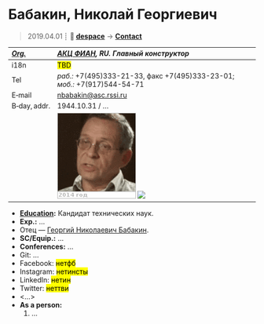 # Бабакин, Николай Георгиевич
> 2019.04.01 ┊ **🚀 [despace](index.md)** → **[Contact](contact.md)**

|*[Org.](contact.md)*|*[АКЦ ФИАН](03_asc_fian.md), RU. Главный конструктор*|
|:--|:--|
|i18n| <mark>TBD</mark> |
|Tel| *раб.:* +7(495)333-21-33, факс +7(495)333-23-01; *моб.:* +7(917)544-54-71 |
|E‑mail| <nbabakin@asc.rssi.ru> |
|B‑day, addr.| 1944.10.31 / … |
|| [![](f/contact/b/babakin_002_animated.gif)](f/contact/b/babakin_002_photo.jpg) [![](f/contact/b/babakin_002_sign_thumb.jpg)](f/contact/b/babakin_002_sign.png) |

   - **[Education](edu.md):** Кандидат технических наук.
   - **Exp.:** …
   -  Отец — [Георгий Николаевич Бабакин](02_babakin_001.md).
   - **SC/Equip.:** …
   - **Conferences:** …
   - Git: …
   - Facebook: <mark>нетфб</mark>
   - Instagram: <mark>нетинсты</mark>
   - LinkedIn: <mark>нетин</mark>
   - Twitter: <mark>неттви</mark>
   - <…>
   - **As a person:**
      1. …
